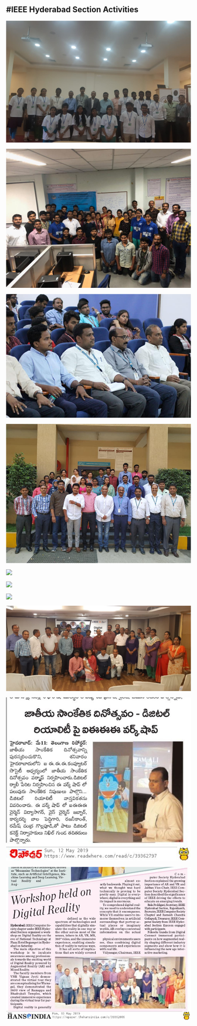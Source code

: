 #IEEE Hyderabad Section Activities
---

![](IMG-20190223-WA0015.jpg) 

 ![](IMG-20190223-WA0031.jpg)

![](IMG-20190223-WA00151.jpg) 

![](IMG-20190223-WA00152.jpg)

![](IMG-20190223-WA00153.JPG) 

![](IMG-20190223-WA00154.JPG)

![](IMG-20190223-WA00155.JPG) 

![](IMG-20190511-WA0042.jpg)

![](IMG-20190513-WA0019.jpg)  

![](IMG-20190513-WA0020.jpg)
